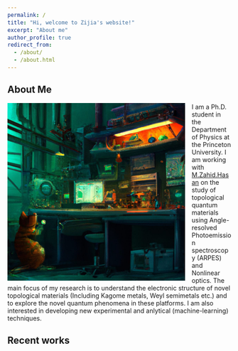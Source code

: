 ```yaml
---
permalink: /
title: "Hi, welcome to Zijia's website!"
excerpt: "About me"
author_profile: true
redirect_from: 
  - /about/
  - /about.html
---
```


## About Me

<img align="Left" src="/images/cat_in_the_lab.jpg" width="400px" style="padding-right: 15px">

I am a Ph.D. student in the Department of Physics at the Princeton University. I am working with <a href="https://phy.princeton.edu/people/m-zahid-hasan">M.Zahid.Hasan</a> on the study of topological quantum materials using Angle-resolved Photoemission spectroscopy (ARPES) and Nonlinear optics. The main focus of my research is to understand the electronic structure of novel topological materials (Including Kagome metals, Weyl semimetals etc.) and to explore the novel quantum phenomena in these platforms. I am also interested in developing new experimental and anlytical (machine-learning) techniques.



## Recent works








